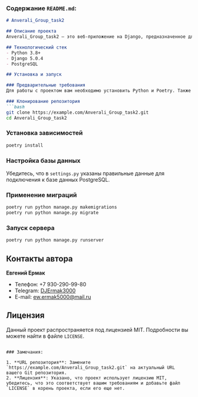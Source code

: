 ### Содержание `README.md`:

```markdown
# Anverali_Group_task2

## Описание проекта
Anverali_Group_task2 — это веб-приложение на Django, предназначенное для регистрации и управления профилями подрядчиков и клиентов. Приложение позволяет пользователям регистрироваться, входить в систему и просматривать профили.

## Технологический стек
- Python 3.8+
- Django 5.0.4
- PostgreSQL

## Установка и запуск

### Предварительные требования
Для работы с проектом вам необходимо установить Python и Poetry. Также вам потребуется настроенная база данных PostgreSQL.

### Клонирование репозитория
```bash
git clone https://example.com/Anverali_Group_task2.git
cd Anverali_Group_task2
```

### Установка зависимостей
```bash
poetry install
```

### Настройка базы данных
Убедитесь, что в `settings.py` указаны правильные данные для подключения к базе данных PostgreSQL.

### Применение миграций
```bash
poetry run python manage.py makemigrations
poetry run python manage.py migrate
```

### Запуск сервера
```bash
poetry run python manage.py runserver
```

## Контакты автора

**Евгений Ермак**

- Телефон: +7 930-290-99-80
- Telegram: [DJErmak3000](https://t.me/DJErmak3000)
- E-mail: [ew.ermak5000@mail.ru](mailto:ew.ermak5000@mail.ru)

## Лицензия
Данный проект распространяется под лицензией MIT. Подробности вы можете найти в файле `LICENSE`.
```

### Замечания:

1. **URL репозитория**: Замените `https://example.com/Anverali_Group_task2.git` на актуальный URL вашего Git репозитория.
2. **Лицензия**: Указано, что проект использует лицензию MIT, убедитесь, что это соответствует вашим требованиям и добавьте файл `LICENSE` в корень проекта, если его еще нет.
